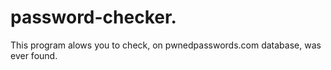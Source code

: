 # password-checker.
This program alows you to check, on pwnedpasswords.com database, was ever found.
